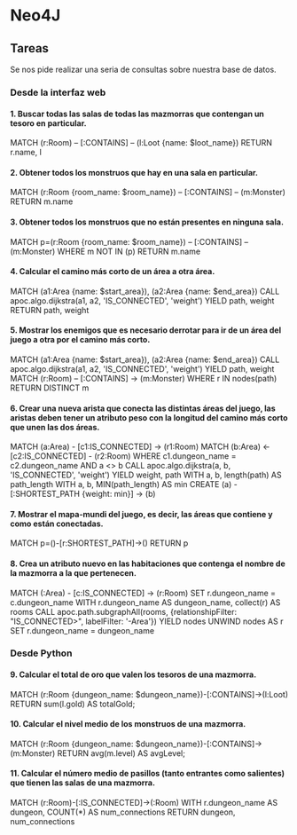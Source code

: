 # Neo4J

## Tareas
Se nos pide realizar una seria de consultas sobre nuestra base de datos.

### Desde la interfaz web 
#### 1.	Buscar todas las salas de todas las mazmorras que contengan un tesoro en particular.
  MATCH (r:Room) – [:CONTAINS] – (l:Loot {name: $loot_name})
  RETURN r.name, l

#### 2.	Obtener todos los monstruos que hay en una sala en particular.
  MATCH (r:Room {room_name: $room_name}) – [:CONTAINS] – (m:Monster)
  RETURN m.name
  
#### 3.	Obtener todos los monstruos que no están presentes en ninguna sala.
  MATCH p=(r:Room {room_name: $room_name}) – [:CONTAINS] – (m:Monster)
  WHERE m NOT IN (p)
  RETURN m.name

#### 4.	Calcular el camino más corto de un área a otra área.
  MATCH (a1:Area {name: $start_area}), (a2:Area {name: $end_area})
  CALL apoc.algo.dijkstra(a1, a2, 'IS_CONNECTED', 'weight') 
  YIELD path, weight
  RETURN path, weight

#### 5.	Mostrar los enemigos que es necesario derrotar para ir de un área del juego a otra por el camino más corto.
  MATCH (a1:Area {name: $start_area}), (a2:Area {name: $end_area})
  CALL apoc.algo.dijkstra(a1, a2, 'IS_CONNECTED', 'weight') 
  YIELD path, weight
  MATCH (r:Room) – [:CONTAINS] -> (m:Monster)
  WHERE r IN nodes(path)
  RETURN DISTINCT m

#### 6.	Crear una nueva arista que conecta las distintas áreas del juego, las aristas deben tener un atributo peso con la longitud del camino más corto que unen las dos áreas.
  MATCH (a:Area) - [c1:IS_CONNECTED] -> (r1:Room)
  MATCH (b:Area) <- [c2:IS_CONNECTED] - (r2:Room)
  WHERE c1.dungeon_name = c2.dungeon_name AND a <> b
  CALL apoc.algo.dijkstra(a, b, 'IS_CONNECTED', 'weight') 
  YIELD weight, path
  WITH a, b, length(path) AS path_length
  WITH a, b, MIN(path_length) AS min
  CREATE (a) - [:SHORTEST_PATH {weight: min}] -> (b)

#### 7.	Mostrar el mapa-mundi del juego, es decir, las áreas que contiene y como están conectadas.
  MATCH p=()-[r:SHORTEST_PATH]->() RETURN p
#### 8.	Crea un atributo nuevo en las habitaciones que contenga el nombre de la mazmorra a la que pertenecen.
  MATCH (:Area) - [c:IS_CONNECTED] -> (r:Room)
  SET r.dungeon_name = c.dungeon_name
  WITH r.dungeon_name AS dungeon_name, collect(r) AS rooms
  CALL apoc.path.subgraphAll(rooms, {relationshipFilter: "IS_CONNECTED>", labelFilter: '-Area'})
  YIELD nodes
  UNWIND nodes AS r
  SET r.dungeon_name = dungeon_name
  
### Desde Python
#### 9.	Calcular el total de oro que valen los tesoros de una mazmorra.
  MATCH (r:Room {dungeon_name: $dungeon_name})-[:CONTAINS]->(l:Loot)
  RETURN sum(l.gold) AS totalGold;

#### 10.	Calcular el nivel medio de los monstruos de una mazmorra.
  MATCH (r:Room {dungeon_name: $dungeon_name})-[:CONTAINS]->(m:Monster)
  RETURN avg(m.level) AS avgLevel;

#### 11.	Calcular el número medio de pasillos (tanto entrantes como salientes) que tienen las salas de una mazmorra.
  MATCH (r:Room)-[:IS_CONNECTED]->(:Room)
  WITH r.dungeon_name AS dungeon, COUNT(*) AS num_connections
  RETURN dungeon, num_connections


